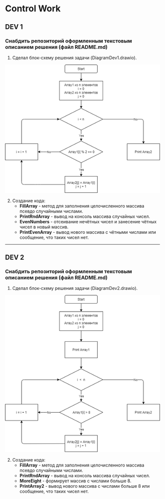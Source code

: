 # Control Work
## DEV 1
### Снабдить репозиторий оформленным текстовым описанием решения (файл README.md)

1. Сделал блок-схему решения задачи (DiagramDev1.drawio).

![Схема1](1.png)

2. Создание кода:
   - **FillArray** - метод для заполнения целочисленного массива псевдо случайными числами. 
   - **PrintRndArray** - вывод на консоль массива случайных чисел.
   - **EvenNumbers** - отсеивание нечётных чисел и занесение чётных чисел в новый массив.
   - **PrintEvenArray** - вывод нового массива с чётными числами или сообщение, что таких чисел нет.

---

## DEV 2
### Снабдить репозиторий оформленным текстовым описанием решения (файл README.md)

1. Сделал блок-схему решения задачи (DiagramDev2.drawio).

![Схема2](2.png)

2. Создание кода:
   - **FillArray** - метод для заполнения целочисленного массива псевдо случайными числами. 
   - **PrintRndArray** - вывод на консоль массива случайных чисел.
   - **MoreEight** - формирует массив с числами больше 8.
   - **PrintArray2** - вывод нового массива с числами больше 8 или сообщение, что таких чисел нет.
